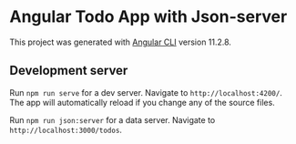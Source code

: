 # Angular Todo App with Json-server

This project was generated with [Angular CLI](https://github.com/angular/angular-cli) version 11.2.8.

## Development server

Run `npm run serve` for a dev server. Navigate to `http://localhost:4200/`. The app will automatically reload if you change any of the source files.

Run `npm run json:server` for a data server. Navigate to `http://localhost:3000/todos`.
